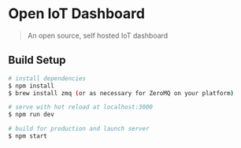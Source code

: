 # Open IoT Dashboard

> An open source, self hosted IoT dashboard

## Build Setup

``` bash
# install dependencies
$ npm install
$ brew install zmq (or as necessary for ZeroMQ on your platform)

# serve with hot reload at localhost:3000
$ npm run dev

# build for production and launch server
$ npm start
```
